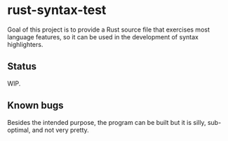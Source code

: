 rust-syntax-test
================

Goal of this project is to provide a Rust source file that exercises most
language features, so it can be used in the development of syntax
highlighters.


## Status ##

WIP.


## Known bugs ##

Besides the intended purpose, the program can be built but it is silly,
sub-optimal, and not very pretty.
